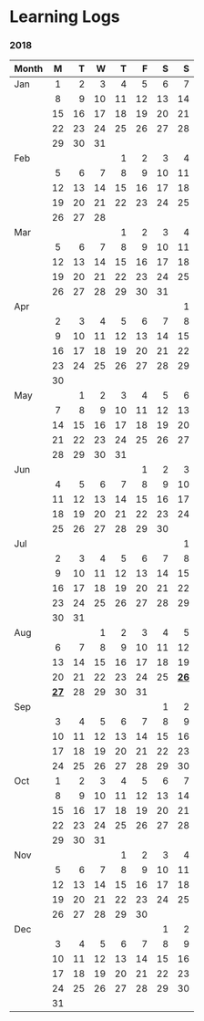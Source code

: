 # Learning Logs

### 2018

| Month  | M   | T   | W   | T   | F   | S   | S   |
| ------ |:---:| ---:| ---:| ---:| ---:| ---:| ---:|
| Jan    | 1   | 2   | 3   | 4   | 5   | 6   | 7   |
|        | 8   | 9   | 10  | 11  | 12  | 13  | 14  |
|        | 15  | 16  | 17  | 18  | 19  | 20  | 21  |
|        | 22  | 23  | 24  | 25  | 26  | 27  | 28  |
|        | 29  | 30  | 31  |     |     |     |     |
| Feb    |     |     |     | 1   | 2   | 3   | 4   |
|        | 5   | 6   | 7   | 8   | 9   | 10  | 11  |
|        | 12  | 13  | 14  | 15  | 16  | 17  | 18  |
|        | 19  | 20  | 21  | 22  | 23  | 24  | 25  |
|        | 26  | 27  | 28  |     |     |     |     |
| Mar    |     |     |     | 1   | 2   | 3   | 4   |
|        | 5   | 6   | 7   | 8   | 9   | 10  | 11  |
|        | 12  | 13  | 14  | 15  | 16  | 17  | 18  |
|        | 19  | 20  | 21  | 22  | 23  | 24  | 25  |
|        | 26  | 27  | 28  | 29  | 30  | 31  |     |
| Apr    |     |     |     |     |     |     | 1   |
|        | 2   | 3   | 4   | 5   | 6   | 7   | 8   |
|        | 9   | 10  | 11  | 12  | 13  | 14  | 15  |
|        | 16  | 17  | 18  | 19  | 20  | 21  | 22  |
|        | 23  | 24  | 25  | 26  | 27  | 28  | 29  |
|        | 30  |     |     |     |     |     |     |
| May    |     | 1   | 2   | 3   | 4   | 5   | 6   |
|        | 7   | 8   | 9   | 10  | 11  | 12  | 13  |
|        | 14  | 15  | 16  | 17  | 18  | 19  | 20  |
|        | 21  | 22  | 23  | 24  | 25  | 26  | 27  |
|        | 28  | 29  | 30  | 31  |     |     |     |
| Jun    |     |     |     |     | 1   | 2   | 3   |
|        | 4   | 5   | 6   | 7   | 8   | 9   | 10  |
|        | 11  | 12  | 13  | 14  | 15  | 16  | 17  |
|        | 18  | 19  | 20  | 21  | 22  | 23  | 24  |
|        | 25  | 26  | 27  | 28  | 29  | 30  |     |
| Jul    |     |     |     |     |     |     | 1   |
|        | 2   | 3   | 4   | 5   | 6   | 7   | 8   |
|        | 9   | 10  | 11  | 12  | 13  | 14  | 15  |
|        | 16  | 17  | 18  | 19  | 20  | 21  | 22  |
|        | 23  | 24  | 25  | 26  | 27  | 28  | 29  |
|        | 30  | 31  |     |     |     |     |     |
| Aug    |     |     | 1   | 2   | 3   | 4   | 5   |
|        | 6   | 7   | 8   | 9   | 10  | 11  | 12  |
|        | 13  | 14  | 15  | 16  | 17  | 18  | 19  |
|        | 20  | 21  | 22  | 23  | 24  | 25  | [**26**](logs/2018/08/26.md)  |
|        | [**27**](logs/2018/08/27.md)  | 28  | 29  | 30  | 31  |     |     |
| Sep    |     |     |     |     |     | 1   | 2   |
|        | 3   | 4   | 5   | 6   | 7   | 8   | 9   |
|        | 10  | 11  | 12  | 13  | 14  | 15  | 16  |
|        | 17  | 18  | 19  | 20  | 21  | 22  | 23  |
|        | 24  | 25  | 26  | 27  | 28  | 29  | 30  |
| Oct    | 1   | 2   | 3   | 4   | 5   | 6   | 7   |
|        | 8   | 9   | 10  | 11  | 12  | 13  | 14  |
|        | 15  | 16  | 17  | 18  | 19  | 20  | 21  |
|        | 22  | 23  | 24  | 25  | 26  | 27  | 28  |
|        | 29  | 30  | 31  |     |     |     |     |
| Nov    |     |     |     | 1   | 2   | 3   | 4   |
|        | 5   | 6   | 7   | 8   | 9   | 10  | 11  |
|        | 12  | 13  | 14  | 15  | 16  | 17  | 18  |
|        | 19  | 20  | 21  | 22  | 23  | 24  | 25  |
|        | 26  | 27  | 28  | 29  | 30  |     |     |
| Dec    |     |     |     |     |     | 1   | 2   |
|        | 3   | 4   | 5   | 6   | 7   | 8   | 9   |
|        | 10  | 11  | 12  | 13  | 14  | 15  | 16  |
|        | 17  | 18  | 19  | 20  | 21  | 22  | 23  |
|        | 24  | 25  | 26  | 27  | 28  | 29  | 30  |
|        | 31  |     |     |     |     |     |     |

